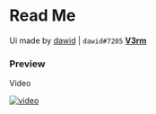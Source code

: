 # Read Me
Ui made by [dawid](https://v3rmillion.net/member.php?action=profile&uid=1052423) | `dawid#7205`
[**V3rm**](https://v3rmillion.net/showthread.php?tid=1104704)
### Preview
Video

[![video](https://img.youtube.com/vi/uQ7dYnlBPUI/0.jpg)](https://youtu.be/uQ7dYnlBPUI)

